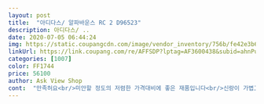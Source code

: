 ```yaml
---
layout: post 
title:  "아디다스/ 알파바운스 RC 2 D96523" 
description: 아디다스/ ..
date: 2020-07-05 06:44:24 
img: https://static.coupangcdn.com/image/vendor_inventory/756b/fe42e3b600dd44dae281964d570500d66bd466d35d640b242fb79d63e742.jpg 
linkUrl: https://link.coupang.com/re/AFFSDP?lptag=AF3600438&subid=ahnPublicAsk&pageKey=1388391348&itemId=2423940432&vendorItemId=70594465759&traceid=V0-113-084cc019b3f13f7c 
categories: [1007] 
color: FF1744 
price: 56100 
author: Ask View Shop 
cont:  "만족허요<br/>미안할 정도의 저렴한 가격대비에 좋은 재품입니다<br/>신랑이 가볍고 너무 좋다네요<br/>" 
---
```

